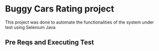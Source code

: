 # Buggy Cars Rating project

This project was done to automate the functionalities of the system under test using Selenium Java

## Pre Reqs and Executing Test
